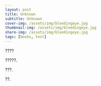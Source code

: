 ```yaml
---
layout: post
title: Unknown
subtitle: Unknown
cover-img: /assets/img/bleedingeye.jpg
thumbnail-img: /assets/img/bleedingeye.jpg
share-img: /assets/img/bleedingeye.jpg
tags: [books, test]
---
```


????

?????.

???.

??.
